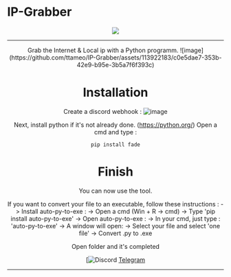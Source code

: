 # IP-Grabber
<div align="center">
<img src="![image](https://github.com/ttameo/IP-Grabber/assets/113922183/c58f3397-6f0c-480c-a2e7-af569598435d)
">
<hr>
Grab the  Internet &amp; Local ip with a Python programm.
![image](https://github.com/ttameo/IP-Grabber/assets/113922183/c0e5dae7-353b-42e9-b95e-3b5a7f6f393c)

# Installation

Create a discord webhook : 
![image](https://github.com/ttameo/IP-Grabber/assets/113922183/50b11c8f-8fd3-41b3-aebe-ae125ba50d29)

Next, install python if it's not already done. (https://python.org/)
Open a cmd and type :
```
pip install fade
```

# Finish 
You can now use the tool.

If you want to convert your file to an executable, follow these instructions :
 -> Install auto-py-to-exe :
      -> Open a cmd (Win + R -> cmd)
      -> Type 'pip install auto-py-to-exe'
 -> Open auto-py-to-exe :
      -> In your cmd, just type : 'auto-py-to-exe'
 -> A window will open:
      -> Select your file and select 'one file'
 -> Convert .py to .exe

Open folder and it's completed

[![Discord](https://discord.gg/mCxeF7RNMx)
[Telegram](https://t.me/TSH0P)
 </div><hr>
